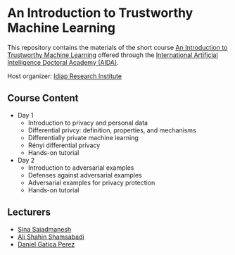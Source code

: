 # An Introduction to Trustworthy Machine Learning
This repository contains the materials of the short course [An Introduction to Trustworthy Machine Learning](https://www.i-aida.org/course/an-introduction-to-trustworthy-machine-learning/) offered through the [International Artificial Intelligence Doctoral Academy (AIDA)](https://www.i-aida.org).

Host organizer: [Idiap Research Institute](https://www.idiap.ch)

## Course Content
- Day 1
  - Introduction to privacy and personal data
  - Differential privcy: definition, properties, and mechanisms
  - Differentially private machine learning
  - Rényi differential privacy
  - Hands-on tutorial
- Day 2
  - Introduction to adversarial examples
  - Defenses against adversarial examples
  - Adversarial examples for privacy protection
  - Hands-on tutorial

## Lecturers 
- [Sina Sajadmanesh](https://sajadmanesh.com)
- [Ali Shahin Shamsabadi](https://alishahin.github.io)
- [Daniel Gatica Perez](https://www.idiap.ch/~gatica/)

